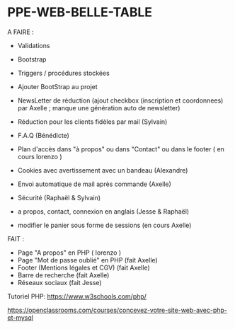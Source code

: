 # PPE-WEB-BELLE-TABLE

A FAIRE :

- Validations
- Bootstrap
- Triggers / procédures stockées

- Ajouter BootStrap au projet
- NewsLetter de réduction (ajout checkbox (inscription et coordonnees) par Axelle ; manque une génération auto de newsletter) 
- Réduction pour les clients fidèles par mail (Sylvain)
- F.A.Q (Bénédicte)
- Plan d'accès dans "à propos" ou dans "Contact" ou dans le footer ( en cours lorenzo )
- Cookies avec avertissement avec un bandeau (Alexandre)
- Envoi automatique de mail après commande (Axelle)
- Sécurité (Raphaël & Sylvain)
- a propos, contact, connexion en anglais (Jesse & Raphaël)
- modifier le panier sous forme de sessions (en cours Axelle)

FAIT :

- Page "A propos" en PHP ( lorenzo )
- Page "Mot de passe oublié" en PHP (fait Axelle)
- Footer (Mentions légales et CGV) (fait Axelle)
- Barre de recherche (fait Axelle)
- Réseaux sociaux  (fait Jesse)


Tutoriel PHP:
https://www.w3schools.com/php/

https://openclassrooms.com/courses/concevez-votre-site-web-avec-php-et-mysql
